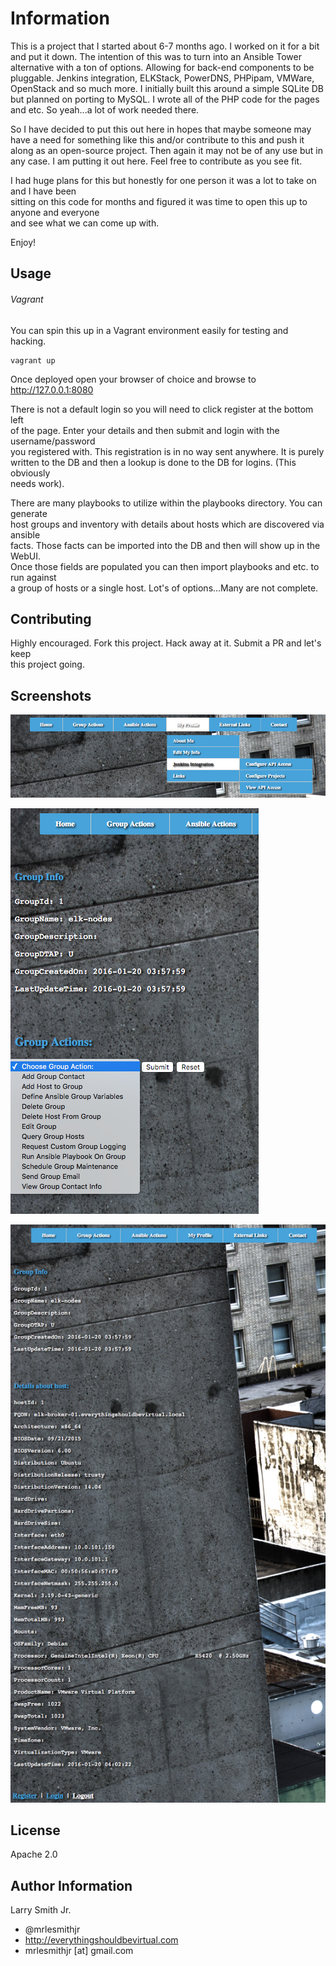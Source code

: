 Information
===========

This is a project that I started about 6-7 months ago. I worked on it for a bit and put it down.
The intention of this was to turn into an Ansible Tower alternative with a ton of options. Allowing
for back-end components to be pluggable. Jenkins integration, ELKStack, PowerDNS, PHPipam, VMWare,
OpenStack and so much more. I initially built this around a simple SQLite DB but planned on porting
to MySQL. I wrote all of the PHP code for the pages and etc. So yeah...a lot of work needed there.

So I have decided to put this out here in hopes that maybe someone may have a need for something
like this and/or contribute to this and push it along as an open-source project. Then again
it may not be of any use but in any case. I am putting it out here. Feel free to contribute as you
see fit.

I had huge plans for this but honestly for one person it was a lot to take on and I have been  
sitting on this code for months and figured it was time to open this up to anyone and everyone  
and see what we can come up with.

Enjoy!

Usage
-----
###### Vagrant
You can spin this up in a Vagrant environment easily for testing and hacking.
````
vagrant up
````
Once deployed open your browser of choice and browse to http://127.0.0.1:8080

There is not a default login so you will need to click register at the bottom left  
of the page. Enter your details and then submit and login with the username/password  
you registered with. This registration is in no way sent anywhere. It is purely  
written to the DB and then a lookup is done to the DB for logins. (This obviously  
needs work).

There are many playbooks to utilize within the playbooks directory. You can generate  
host groups and inventory with details about hosts which are discovered via ansible  
facts. Those facts can be imported into the DB and then will show up in the WebUI.  
Once those fields are populated you can then import playbooks and etc. to run against  
a group of hosts or a single host. Lot's of options...Many are not complete.

Contributing
------------
Highly encouraged. Fork this project. Hack away at it. Submit a PR and let's keep  
this project going.

Screenshots
-----------
![alt text](screenshots/Jenkins_Integration.png "Jenkins Integration")

![alt text](screenshots/Ansible_Group_Actions.png "Ansible Group Actions")

![alt text](screenshots/Ansible_Host_details.png "Ansible Host Details")

License
-------

Apache 2.0

Author Information
------------------

Larry Smith Jr.
- @mrlesmithjr
- http://everythingshouldbevirtual.com
- mrlesmithjr [at] gmail.com
